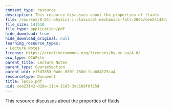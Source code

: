 ```yaml
---
content_type: resource
description: This resource discusses about the properties of fluids.
file: /courses/8-01l-physics-i-classical-mechanics-fall-2005/cee23142d28a11c411833ac1b8f6f25d_lec25.pdf
file_size: 141510
file_type: application/pdf
hide_download: true
hide_download_original: null
learning_resource_types:
- Lecture Notes
license: https://creativecommons.org/licenses/by-nc-sa/4.0/
ocw_type: OCWFile
parent_title: Lecture Notes
parent_type: CourseSection
parent_uid: ef5d7853-04dc-089f-760d-fcab84f25ca4
resourcetype: Document
title: lec25.pdf
uid: cee23142-d28a-11c4-1183-3ac1b8f6f25d
---
```

This resource discusses about the properties of fluids.